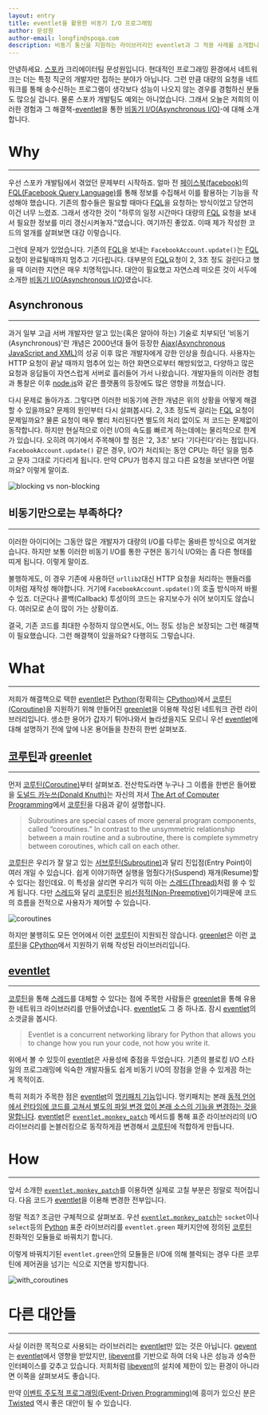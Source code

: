 ```yaml
---
layout: entry
title: eventlet을 활용한 비동기 I/O 프로그래밍
author: 문성원
author-email: longfin@spoqa.com
description: 비동기 통신을 지원하는 라이브러리인 eventlet과 그 적용 사례를 소개합니다.
---
```


안녕하세요. [스포카] 크리에이터팀 문성원입니다. 현대적인 프로그래밍 환경에서 네트워크는 더는 특정 직군의 개발자만 접하는 분야가 아닙니다. 그런 만큼 대량의 요청을 네트워크를 통해 송수신하는 프로그램이 생각보다 성능이 나오지 않는 경우를 경험하신 분들도 많으실 겁니다. 물론 스포카 개발팀도 예외는 아니었습니다. 그래서 오늘은 저희의 이러한 경험과 그 해결책-[eventlet]을 통한 [비동기 I/O\(Asynchronous I/O\)][Asynchronous I/O]-에 대해 소개합니다.

# Why
---

우선 스포카 개발팀에서 겪었던 문제부터 시작하죠. 얼마 전 [페이스북(facebook)][facebook]의 [FQL(Facebook Query Language)][FQL]를 통해 정보를 수집해서 이를 활용하는 기능을 작성해야 했습니다. 기존의 함수들은 필요할 때마다 [FQL]을 요청하는 방식이었고 당연히 이건 너무 느렸죠. 그래서 생각한 것이 "하루의 일정 시간마다 대량의 [FQL] 요청을 보내서 필요한 정보를 미리 갱신시켜놓자."였습니다. 여기까진 좋았죠. 이때 제가 작성한 코드의 얼개를 살펴보면 대강 이렇습니다.

<script src="https://gist.github.com/1808721.js"> </script>

그런데 문제가 있었습니다. 기존의 [FQL]을 보내는 <code>FacebookAccount.update()</code>는 [FQL]요청이 완료될때까지 멈추고 기다립니다. 대부분의 [FQL]요청이 2, 3초 정도 걸린다고 했을 때 이러한 지연은 매우 치명적입니다. 대안이 필요했고 자연스레 떠오른 것이 서두에 소개한 [비동기 I/O\(Asynchronous I/O\)][Asynchronous I/O]였습니다.

## Asynchronous
---

과거 일부 고급 서버 개발자만 알고 있는(혹은 알아야 하는) 기술로 치부되던 '비동기(Asynchronous)'란 개념은 2000년대 들어 등장한 [Ajax(Asynchronous JavaScript and XML)][Ajax]의 성공 이후 많은 개발자에게 강한 인상을 줬습니다. 사용자는 HTTP 요청이 끝날 때까지 멈추어 있는 하얀 화면으로부터 해방되었고, 다양하고 많은 요청과 응답들이 자연스럽게 서버로 흘러들어 가서 나왔습니다. 개발자들의 이러한 경험과 통찰은 이후 [node.js]와 같은 플랫폼의 등장에도 많은 영향을 끼쳤습니다.

다시 문제로 돌아가죠. 그렇다면 이러한 비동기에 관한 개념은 위의 상황을 어떻게 해결할 수 있을까요? 문제의 원인부터 다시 살펴봅시다. 2, 3초 정도씩 걸리는 [FQL] 요청이 문제일까요? 물론 요청이 매우 빨리 처리된다면 별도의 처리 없이도 저 코드는 문제없이 동작합니다. 하지만 현실적으로 이런 I/O의 속도를 빠르게 하는데에는 물리적으로 한계가 있습니다. 오히려 여기에서 주목해야 할 점은 '2, 3초' 보다 '기다린다'라는 점입니다. <code>FacebookAccount.update()</code> 같은 경우, I/O가 처리되는 동안 CPU는 하던 일을 멈추고 문자 그대로 기다리게 됩니다. 만약 CPU가 멈추지 않고 다른 요청을 보낸다면 어떨까요? 이렇게 말이죠.

![blocking vs non-blocking](/images/concurrency-and-eventlet/blocking_vs_non_blocking.png)


## 비동기만으로는 부족하다?
---

이러한 아이디어는 그동안 많은 개발자가 대량의 I/O를 다루는 올바른 방식으로 여겨왔습니다. 하지만 보통 이러한 비동기 I/O를 통한 구현은 동기식 I/O와는 좀 다른 형태를 띠게 됩니다. 이렇게 말이죠.

<script src="https://gist.github.com/1808715.js"> </script>

불행하게도, 이 경우 기존에 사용하던 <code>urllib2</code>대신 HTTP 요청을 처리하는 핸들러를 이처럼 재작성 해야합니다. 거기에 <code>FacebookAccount.update()</code>의 호출 방식마저 바뀔 수 있죠. 더군다나 콜백(Callback) 투성이의 코드는 유지보수가 쉬어 보이지도 않습니다. 여러모로 손이 많이 가는 상황이죠.

결국, 기존 코드를 최대한 수정하지 않으면서도, 어느 정도 성능은 보장되는 그런 해결책이 필요했습니다. 그런 해결책이 있을까요? 다행히도 그렇습니다.

# What
---

저희가 해결책으로 택한 [eventlet]은 [Python]\(정확히는 [CPython]\)에서 [코루틴(Coroutine)][코루틴]을 지원하기 위해 만들어진  [greenlet]을 이용해 작성된 네트워크 관련 라이브러리입니다. 생소한 용어가 갑자기 튀어나와서 놀라셨을지도 모르니 우선 [eventlet]에 대해 설명하기 전에 앞에 나온 용어들을 찬찬히 한번 살펴보죠.

## [코루틴]과 [greenlet]
---

먼저 [코루틴(Coroutine)][코루틴]부터 살펴보죠. 전산학도라면 누구나 그 이름을 한번은 들어봤을 [도널드 카누쓰(Donald Knuth)](http://ko.wikipedia.org/wiki/%EB%8F%84%EB%84%90%EB%93%9C_%ED%81%AC%EB%88%84%EC%8A%A4)는 자신의 저서 [The Art of Computer Programming](http://ko.wikipedia.org/wiki/The_Art_of_Computer_Programming)에서 [코루틴]을 다음과 같이 설명합니다.

> Subroutines are special cases of more general program components, called “coroutines.” In contrast to the unsymmetric relationship between a main routine and a subroutine, there is complete symmetry between coroutines, which call on each other.

[코루틴]은 우리가 잘 알고 있는 [서브루틴(Subroutine)][서브루틴]과 달리 진입점(Entry Point)이 여러 개일 수 있습니다. 쉽게 이야기하면 실행을 멈췄다가(Suspend) 재개(Resume)할 수 있다는 점인데요. 이 특성을 살리면 우리가 익히 아는 [스레드(Thread)][스레드]처럼 쓸 수 있게 됩니다. 다만 [스레드]와 달리 [코루틴]은 [비선점적(Non-Preemptive)](http://en.wikipedia.org/wiki/Nonpreemptive_multitasking)이기때문에 코드의 흐름을 전적으로 사용자가 제어할 수 있습니다.

![coroutines](/images/concurrency-and-eventlet/coroutines.png)

하지만 불행히도 모든 언어에서 이런 [코루틴]이 지원되진 않습니다. [greenlet]은 이런 [코루틴]을 [CPython]에서 지원하기 위해 작성된 라이브러리입니다. 

## [eventlet]
---
[코루틴]을 통해 [스레드]를 대체할 수 있다는 점에 주목한 사람들은 [greenlet]을 통해 유용한 네트워크 라이브러리를 만들어냈습니다. [eventlet]도 그 중 하나죠. 잠시 [eventlet]의 소갯글을 봅시다.

> Eventlet is a concurrent networking library for Python that allows you to change how you run your code, not how you write it.

위에서 볼 수 있듯이 [eventlet]은 사용성에 중점을 두었습니다. 기존의 블로킹 I/O 스타일의 프로그래밍에 익숙한 개발자들도 쉽게 비동기 I/O의 장점을 얻을 수 있게끔 하는 게 목적이죠. 

특히 저희가 주목한 점은 [eventlet]의 [멍키패치 기능](http://eventlet.net/doc/patching.html#monkey-patch)입니다. 멍키패치는 본래 [동적 언어에서 런타임에 코드를 고쳐서 별도의 파일 변경 없이 본래 소스의 기능을 변경하는 것을 말합니다](http://en.wikipedia.org/wiki/Monkey_patch). [eventlet]은 [<code>eventlet.monkey_patch</code>] 메서드를 통해 표준 라이브러리의 I/O 라이브러리를 논블러킹으로 동작하게끔 변경해서 [코루틴]에 적합하게 만듭니다.

# How
---

앞서 소개한 [<code>eventlet.monkey_patch</code>]를 이용하면 실제로 고칠 부분은 정말로 적어집니다. 다음 코드가 [eventlet]을 이용해 변경한 전부입니다.

<script src="https://gist.github.com/1808724.js"> </script>

정말 적죠? 조금만 구체적으로 살펴보죠. 우선 [<code>eventlet.monkey_patch</code>]는 <code>socket</code>이나 <code>select</code>등의 [Python] 표준 라이브러리를 <code>eventlet.green</code> 패키지안에 정의된 [코루틴] 친화적인 모듈들로 바꿔치기 합니다. 

<script src="https://gist.github.com/1812372.js"> </script>

이렇게 바꿔치기된 <code>eventlet.green</code>안의 모듈들은 I/O에 의해 블럭되는 경우 다른 코루틴에 제어권을 넘기는 식으로 지연을 방지합니다.

![with_coroutines](/images/concurrency-and-eventlet/with_coroutines.png)


# 다른 대안들
---

사실 이러한 목적으로 사용되는 라이브러리는 [eventlet]만 있는 것은 아닙니다. [gevent]는 [eventlet]에서 영향을 받았지만, [libevent]를 기반으로 하여 더욱 나은 성능과 성숙한 인터페이스를 갖추고 있습니다. 저희처럼 [libevent]의 설치에 제한이 있는 환경이 아니라면 이쪽을 살펴보셔도 좋습니다.

만약 [이벤트 주도적 프로그래밍(Event-Driven Programming)](http://en.wikipedia.org/wiki/Event-driven_programming)에 흥미가 있으신 분은 [Twisted] 역시 좋은 대안이 될 수 있습니다. 


[스포카]: http://spoqa.com
[eventlet]: http://eventlet.net/
[Asynchronous I/O]: http://en.wikipedia.org/wiki/Asynchronous_I/O
[facebook]: http://www.facebook.com/
[FQL]: http://developers.facebook.com/docs/reference/fql/
[node.js]: http://nodejs.org/
[Ajax]: http://en.wikipedia.org/wiki/Ajax_(programming)
[eventlet]: http://eventlet.net/
[Python]: http://python.org/
[CPython]: http://wiki.python.org/moin/CPython
[코루틴]: http://en.wikipedia.org/wiki/Coroutine
[서브루틴]: http://en.wikipedia.org/wiki/Subroutine
[greenlet]: http://pypi.python.org/pypi/greenlet
[스레드]: http://en.wikipedia.org/wiki/Thread_(computing)
[<code>eventlet.monkey_patch</code>]: http://eventlet.net/doc/basic_usage.html?highlight=monkey_patch#eventlet.monkey_patch
[gevent]: http://www.gevent.org/
[libevent]: http://libevent.org/
[Twisted]: http://twistedmatrix.com/trac/
